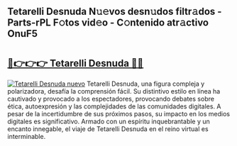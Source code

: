 ## Tetarelli Desnuda N𝚞𝚎vos desn𝚞dos filtr𝚊dos - Parts-rPL F𝚘tos vid𝚎o - C𝚘ntenido atr𝚊ctivo OnuF5

# <h2><a href="http://mb80r8.tromn.icu/?c=Tetarelli+Desnuda">🔗👉👉👉 Tetarelli Desnuda 🔗🔗</a></h2>

[![Tetarelli Desnuda nuevo](https://i.imgur.com/pEAQMta.gif)](http://mb80r8.tromn.icu/?c=Tetarelli+Desnuda)
Tetarelli Desnuda, una figura compleja y polarizadora, desafía la comprensión fácil. Su distintivo estilo en línea ha cautivado y provocado a los espectadores, provocando debates sobre ética, autoexpresión y las complejidades de las comunidades digitales. A pesar de la incertidumbre de sus próximos pasos, su impacto en los medios digitales es significativo. Armado con un espíritu inquebrantable y un encanto innegable, el viaje de Tetarelli Desnuda en el reino virtual es interminable.
